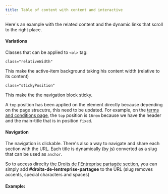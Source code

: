 ```yaml
---
title: Table of content with content and interactive
---
```


Here's an example with the related content and the dynamic links that scroll to the right place.

#### Variations

Classes that can be applied to `<ol>` tag: 

```
class="relativeWidth"
```
This make the active-item background taking his content width (relative to its content)


```
class="stickyPosition"
```
This make the the navigation block sticky.

A `top` position has been applied on the element directly because depending on the page strucutre, this need to be updated.
For example, on the [terms and conditions page](/examples/template-examples/terms-and-conditions.html), the `top` position is `16rem` because we have the header and the main-title that is in position `fixed`.

#### Navigation

The navigation is clickable. There's also a way to navigate and share each section with the URL.
Each title is dynamically (by js) converted as a slug that can be used as `anchor`.

So to access direclty [the Droits de l'Entreprise partagée section](#droits-de-lentreprise-partagee), you can simply add **#droits-de-lentreprise-partagee** to the URL (slug removes accents, special characters and spaces)

#### Example:

